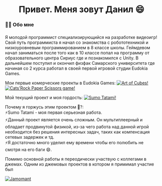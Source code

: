 <h1 align = "center">Привет. Меня зовут Данил 😄 </h1>

<h3 align="left">👩‍💻  Обо мне</h3>

###

<p align="left"> Я молодой программист специализирующийся на разработке видеоигр! Свой путь программиста я начал со знакомства с робототехникой и низкоуровневым программированием в 8 классе школы. 
  Геймдевом начал заниматься после того как в 10 классе попал на программу от образовательного центра Сириус где и познакомился с Unity. В дальнейшем поступил и окончил физфак Самарского университета где начиная со 2 курса работал
  в своей первой игровой студии Eudokia Games.

 Мои первые комерческие проекты в Eudokia Games:
  [![Art of Cubes!](radius=5 "Мой стажерский проект! Сделан на ECS")]( https://play.google.com/store/apps/details?id=com.EudokiaGames.ArtOfCub&hl=ru&pli=1)
  [![Cats'Rock Paper Scissors game!](radius=5 "Мой джуновый проект!")]( https://play.google.com/store/apps/details?id=com.EudokiaGames.KungFurClubNew&hl=ru)

Мой текущий проект и моя гордость:
  [![Sumo Tatami!](radius=5 "Мой стажерский проект! Сделан на ECS")]( [https://play.google.com/store/apps/details?id=com.EudokiaGames.ArtOfCub&hl=ru&pli=1](https://store.steampowered.com/app/1707170/Sumo_Tatami/))

Почему я горжусь этим проектом 🤔?:
<br> ⚡Sumo Tatami - моя первая серьезная работа.
<br> ⚡Данный проект является очень сложным. Он мультиплеерный и обладает продвинутой физикой, из-за чего работа над данной игрой необходится без решения интересных задач, таких как компенсация сетевых задержек и тд.
<br> ⚡Я достаточно много уделил ему времени чтобы его полюбить не смотря на его баги 😄.

Помимо основной работы я переодически участвую с коллегами в джемах. Одним из джемовых проектов в котором я примимал участие был


  [![Jamomant](radius=5 "Ludum Dare 55. Участвовали в двоем")]( https://friend-pirozhok.itch.io/jamomant)




  <!--
  
  <br><br>- 🔭 Участвовал в бассейне Школы 21 от Сбера.<br>- 📚 Завершил курсы по веб-разработке Яндекс Практикум!<br>- ⚡ Являюсь старшим студентом на курсе Веб-разработки Яндекс Практикум.</p>
-->
<!--
**KobzarevFizDev/KobzarevFizDev** is a ✨ _special_ ✨ repository because its `README.md` (this file) appears on your GitHub profile.

Here are some ideas to get you started:

- 🔭 I’m currently working on ...
- 🌱 I’m currently learning ...
- 👯 I’m looking to collaborate on ...
- 🤔 I’m looking for help with ...
- 💬 Ask me about ...
- 📫 How to reach me: ...
- 😄 Pronouns: ...
- ⚡ Fun fact: ...
-->
